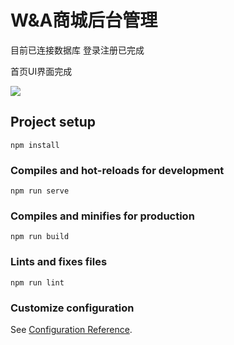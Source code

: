 # W&A商城后台管理
目前已连接数据库
登录注册已完成

首页UI界面完成

![](https://s1.ax1x.com/2020/05/10/Y8Rtpt.jpg)

## Project setup
```
npm install
```

### Compiles and hot-reloads for development
```
npm run serve
```

### Compiles and minifies for production
```
npm run build
```

### Lints and fixes files
```
npm run lint
```

### Customize configuration
See [Configuration Reference](https://cli.vuejs.org/config/).
